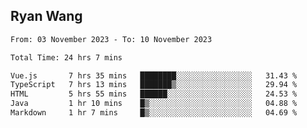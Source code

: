 ## Ryan Wang

<!--START_SECTION:waka-->

```txt
From: 03 November 2023 - To: 10 November 2023

Total Time: 24 hrs 7 mins

Vue.js       7 hrs 35 mins   ████████░░░░░░░░░░░░░░░░░   31.43 %
TypeScript   7 hrs 13 mins   ███████▒░░░░░░░░░░░░░░░░░   29.94 %
HTML         5 hrs 55 mins   ██████░░░░░░░░░░░░░░░░░░░   24.53 %
Java         1 hr 10 mins    █▒░░░░░░░░░░░░░░░░░░░░░░░   04.88 %
Markdown     1 hr 7 mins     █▒░░░░░░░░░░░░░░░░░░░░░░░   04.69 %
```

<!--END_SECTION:waka-->
